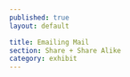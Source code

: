 ```yaml
---
published: true
layout: default

title: Emailing Mail
section: Share + Share Alike
category: exhibit
---
```


<img src="">
<br><br>
<br><br>
<br><br>
